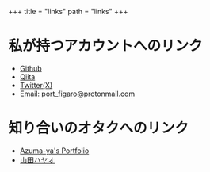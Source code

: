 +++
title = "links" 
path = "links"
+++
# 私が持つアカウントへのリンク
- [Github](https://github.com/figaro-san)
- [Qiita](https://qiita.com/Figaro-san)
- [Twitter(X)](https://x.com/figaro_san94355)
- Email: port_figaro@protonmail.com

# 知り合いのオタクへのリンク
- [Azuma-ya's Portfolio](https://azuma-ya.dev/)
- [山田ハヤオ](https://hayao0819.com/)

